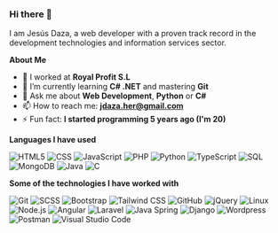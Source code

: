 ### Hi there 👋

I am Jesús Daza, a web developer with a proven track record in the development technologies and information services sector.

**About Me**
 
- 🔭 I worked at **Royal Profit S.L** 
- 🌱 I’m currently learning **C# .NET** and mastering **Git**
- 💬 Ask me about **Web Development**, **Python** or **C#**
- 📫 How to reach me: **jdaza.her@gmail.com**
- ⚡ Fun fact: **I started programming 5 years ago (I'm 20)**

**Languages I have used**

![HTML5](https://img.shields.io/badge/-HTML5-000000?style=flat&logo=HTML5)
![CSS](https://img.shields.io/badge/-CSS-000000?style=flat&logo=CSS)
![JavaScript](https://img.shields.io/badge/-JavaScript-000000?style=flat&logo=javascript)
![PHP](https://img.shields.io/badge/-PHP-000000?style=flat&logo=php)
![Python](https://img.shields.io/badge/-Python-000000?style=flat&logo=python)
![TypeScript](https://img.shields.io/badge/-TypeScript-000000?style=flat&logo=typescript&logoColor=007ACC)
![SQL](https://img.shields.io/badge/-MySQL-000000?style=flat&logo=MySQL)
![MongoDB](https://img.shields.io/badge/-MongoDB-000000?style=flat&logo=MongoDB)
![Java](https://img.shields.io/badge/-Java-000000?style=flat&logo=Java&logoColor=007396)
![C](https://img.shields.io/badge/-C-000000?style=flat&logo=C)

**Some of the technologies I have worked with**

![Git](https://img.shields.io/badge/-Git-000000?style=flat&logo=git&logoColor=F05032)
![SCSS](https://img.shields.io/badge/-SCSS-000000?style=flat&logo=Sass)
![Bootstrap](https://img.shields.io/badge/-Bootstrap-000000?style=flat&logo=bootstrap)
![Tailwind CSS](https://img.shields.io/badge/-Tailwind-000000?style=flat&logo=tailwindcss)
![GitHub](https://img.shields.io/badge/-GitHub-000000?style=flat&logo=github&logoColor=FFFFFF)
![jQuery](https://img.shields.io/badge/-jQuery-000000?style=flat&logo=jQuery&logoColor=0769AD)
![Linux](https://img.shields.io/badge/-Linux-000000?style=flat&logo=linux&logoColor=FCC624)
![Node.js](https://img.shields.io/badge/-Node.js-000000?style=flat&logo=node.js&logoColor=339933)
![Angular](https://img.shields.io/badge/-Angular-000000?style=flat&logo=Angular&logoColor=C3002F)
![Laravel](https://img.shields.io/badge/-Laravel-000000?style=flat&logo=Laravel)
![Java Spring](https://img.shields.io/badge/-Springboot-000000?style=flat&logo=spring&logoColor=6DB33F)
![Django](https://img.shields.io/badge/-Django-000000?style=flat&logo=django)
![Wordpress](https://img.shields.io/badge/-Wordpress-000000?style=flat&logo=WordPress)
![Postman](https://img.shields.io/badge/-Postman-000000?style=flat&logo=Postman)
![Visual Studio Code](https://img.shields.io/badge/-VSCode-000000?style=flat&logo=visualstudiocode)

